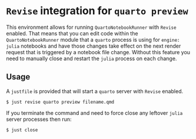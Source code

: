 # `Revise` integration for `quarto preview`

This environment allows for running `QuartoNotebookRunner` with `Revise`
enabled. That means that you can edit code within the `QuartoNotebookRunner`
module that a `quarto` process is using for `engine: julia` notebooks and have
those changes take effect on the next render request that is triggered by a
notebook file change. Without this feature you need to manually close and
restart the `julia` process on each change.

## Usage

A `justfile` is provided that will start a `quarto` server with `Revise` enabled.

```
$ just revise quarto preview filename.qmd
```

If you terminate the command and need to force close any leftover `julia` server
processes then run:

```
$ just close
```

